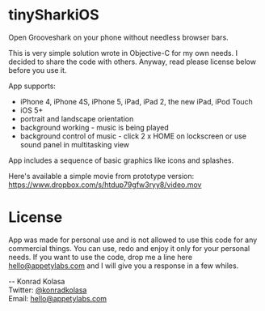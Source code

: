 tinySharkiOS
==============

Open Grooveshark on your phone without needless browser bars.

This is very simple solution wrote in Objective-C for my own needs. I decided to share the code with others.
Anyway, read please license below before you use it.

App supports:
- iPhone 4, iPhone 4S, iPhone 5, iPad, iPad 2, the new iPad, iPod Touch
- iOS 5+
- portrait and landscape orientation
- background working - music is being played
- background control of music - click 2 x HOME on lockscreen or use sound panel in multitasking view

App includes a sequence of basic graphics like icons and splashes.

Here's available a simple movie from prototype version:
https://www.dropbox.com/s/htdup79gfw3ryy8/video.mov



License
==============

App was made for personal use and is not allowed to use this code for any commercial things.
You can use, redo and enjoy it only for your personal needs.
If you want to use the code, drop me a line here hello@appetylabs.com and I will give you a response in a few whiles.


-- Konrad Kolasa  <br>
Twitter: [@konradkolasa](http://twitter.com/konradkolasa) <br>
Email: hello@appetylabs.com
